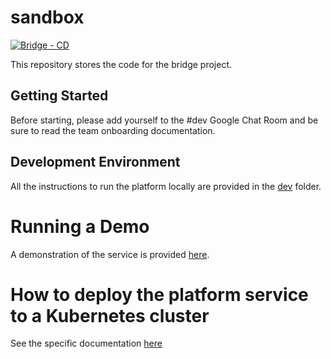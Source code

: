 # sandbox

[![Bridge - CD](https://github.com/5733d9e2be6485d52ffa08870cabdee0/sandbox/actions/workflows/CD.yml/badge.svg)](https://github.com/5733d9e2be6485d52ffa08870cabdee0/sandbox/actions/workflows/CD.yml)

This repository stores the code for the bridge project.

## Getting Started

Before starting, please add yourself to the #dev Google Chat Room and be sure to read the team onboarding documentation.

## Development Environment

All the instructions to run the platform locally are provided in the [dev](dev) folder.

# Running a Demo 

A demonstration of the service is provided [here](DEMO.md).

# How to deploy the platform service to a Kubernetes cluster

See the specific documentation [here](kustomize/README.md)
